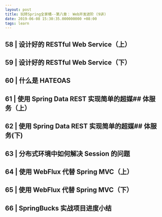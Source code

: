```yaml
---
layout: post
title: 玩转Spring全家桶--第八章： Web开发进阶 (9讲)
date: 2019-06-08 15:30:35.000000000 +08:00
tags: learn
---
```



## 58 | 设计好的 RESTful Web Service（上）
## 59 | 设计好的 RESTful Web Service（下）
## 60 | 什么是 HATEOAS
## 61 | 使用 Spring Data REST 实现简单的超媒## 体服务（上）
## 62 | 使用 Spring Data REST 实现简单的超媒## 体服务(下)
## 63 | 分布式环境中如何解决 Session 的问题
## 64 | 使用 WebFlux 代替 Spring MVC（上）
## 65 | 使用 WebFlux 代替 Spring MVC（下）
## 66 | SpringBucks 实战项目进度小结

